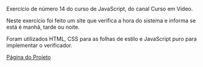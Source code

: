 Exercício de número 14 do curso de JavaScript, do canal Curso em Video.

Neste exercício foi feito um site que verifica a hora do sistema e informa se está é manhã, tarde ou noite.

Foram utilizados HTML, CSS para as folhas de estilo e JavaScript puro para implementar o verificador.

<a href="https://staelsabrina.github.io/curso_em_video/curso_js/ModuloD/Aula%2012%20ex/ex014/index.html">Página do Projeto</a>
